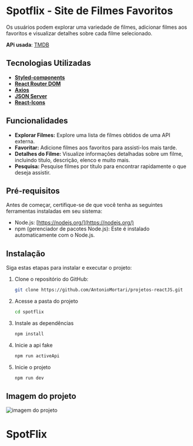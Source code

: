 # Spotflix - Site de Filmes Favoritos

Os usuários podem explorar uma variedade de filmes, adicionar filmes aos favoritos e visualizar detalhes sobre cada filme selecionado.

**APi usada**: [TMDB](https://www.bing.com/search?pglt=673&q=the+movie+database&cvid=46fa5ea6da164a209523e2c1312faada&aqs=edge.1.69i57j0l6.4417j0j1&FORM=ANNTA1&PC=U531)

## Tecnologias Utilizadas
 - [**Styled-components**](https://styled-components.com/)
 - [**React Router DOM**](https://www.npmjs.com/package/react-router-dom)
 - [**Axios**](https://axios-http.com/docs/intro)
 - [**JSON Server**](https://www.npmjs.com/package/json-server)
 - [**React-Icons**](https://react-icons.github.io/react-icons/)

## Funcionalidades

- **Explorar Filmes:** Explore uma lista de filmes obtidos de uma API externa.
- **Favoritar:** Adicione filmes aos favoritos para assisti-los mais tarde.
- **Detalhes do Filme:** Visualize informações detalhadas sobre um filme, incluindo título, descrição, elenco e muito mais.
- **Pesquisa:** Pesquise filmes por título para encontrar rapidamente o que deseja assistir.

## Pré-requisitos

Antes de começar, certifique-se de que você tenha as seguintes ferramentas instaladas em seu sistema:

- Node.js: [https://nodejs.org/](https://nodejs.org/)
- npm (gerenciador de pacotes Node.js): Este é instalado automaticamente com o Node.js.

## Instalação

Siga estas etapas para instalar e executar o projeto:

1. Clone o repositório do GitHub:
   ```bash
   git clone https://github.com/AntonioMortari/projetos-reactJS.git
   ```
2. Acesse a pasta do projeto
   ```bash
   cd spotflix
   ```
3. Instale as dependências
   ```bash
   npm install
   ```
4. Inicie a api fake
   ```bash
   npm run activeApi
   ```
5. Inicie o projeto
   ```bash
   npm run dev
   ```

## Imagem do projeto
![imagem do projeto](https://github.com/AntonioMortari/projetos-reactJS/assets/113060294/a055a00f-b290-46ec-990f-e2420b2dabb5)

# SpotFlix
